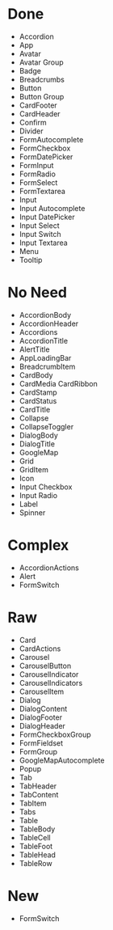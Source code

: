 # Done

- Accordion
- App
- Avatar
- Avatar Group
- Badge
- Breadcrumbs
- Button
- Button Group
- CardFooter
- CardHeader
- Confirm
- Divider
- FormAutocomplete
- FormCheckbox
- FormDatePicker
- FormInput
- FormRadio
- FormSelect
- FormTextarea
- Input
- Input Autocomplete
- Input DatePicker
- Input Select
- Input Switch
- Input Textarea
- Menu
- Tooltip

# No Need

- AccordionBody
- AccordionHeader
- Accordions
- AccordionTitle
- AlertTitle
- AppLoadingBar
- BreadcrumbItem
- CardBody
- CardMedia
  CardRibbon
- CardStamp
- CardStatus
- CardTitle
- Collapse
- CollapseToggler
- DialogBody
- DialogTitle
- GoogleMap
- Grid
- GridItem
- Icon
- Input Checkbox
- Input Radio
- Label
- Spinner

# Complex

- AccordionActions
- Alert
- FormSwitch

# Raw

- Card
- CardActions
- Carousel
- CarouselButton
- CarouselIndicator
- CarouselIndicators
- CarouselItem
- Dialog
- DialogContent
- DialogFooter
- DialogHeader
- FormCheckboxGroup
- FormFieldset
- FormGroup
- GoogleMapAutocomplete
- Popup
- Tab
- TabHeader
- TabContent
- TabItem
- Tabs
- Table
- TableBody
- TableCell
- TableFoot
- TableHead
- TableRow

# New

- FormSwitch
